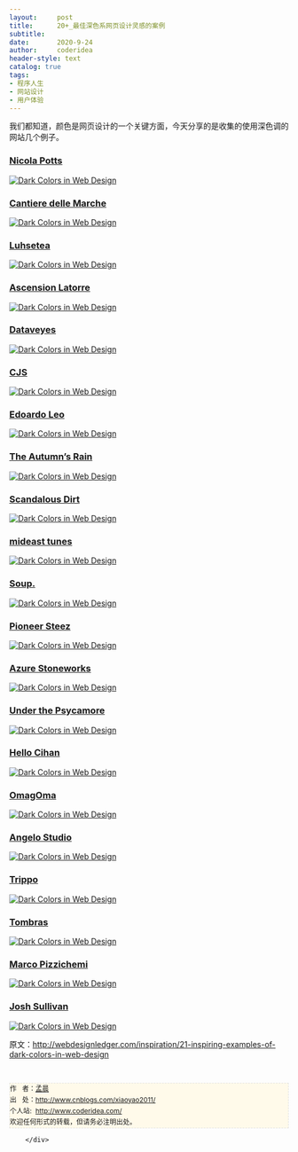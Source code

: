 ```yaml
---
layout:     post
title:      20+_最佳深色系网页设计灵感的案例
subtitle:   
date:       2020-9-24
author:     coderidea
header-style: text
catalog: true
tags:
- 程序人生
- 网站设计
- 用户体验
--- 
```

<div class="postBody">
			<div id="cnblogs_post_body" class="blogpost-body"><p><span><span>我们都知道，颜色是网页设计的一个关键方面，今天分享的是收集的</span></span><span><span>使用深色调的网站几个例子。</span></span></p>
<h3><a href="http://www.nicolapotts.com/">Nicola Potts</a></h3>
<p><a href="http://www.nicolapotts.com/"><img class="aligncenter size-full wp-image-3448" src="http://webdesignledger.com/wp-content/uploads/2012/01/darksites01.jpg" alt="Dark Colors in Web Design" /></a></p>
<h3><a href="http://www.cantieredellemarche.it/">Cantiere delle Marche</a></h3>
<p><a href="http://www.cantieredellemarche.it/"><img class="aligncenter size-full wp-image-3448" src="http://webdesignledger.com/wp-content/uploads/2012/01/darksites02.jpg" alt="Dark Colors in Web Design" /></a></p>
<h3><a href="http://www.luhsetea.com/">Luhsetea</a></h3>
<p><a href="http://www.luhsetea.com/"><img class="aligncenter size-full wp-image-3448" src="http://webdesignledger.com/wp-content/uploads/2012/01/darksites03.jpg" alt="Dark Colors in Web Design" /></a></p>
<h3><a href="http://www.ascensionlatorre.com/home">Ascension Latorre</a></h3>
<p><a href="http://www.ascensionlatorre.com/home"><img class="aligncenter size-full wp-image-3448" src="http://webdesignledger.com/wp-content/uploads/2012/01/darksites04.jpg" alt="Dark Colors in Web Design" /></a></p>
<h3><a href="http://dataveyes.com/en/">Dataveyes</a></h3>
<p><a href="http://dataveyes.com/en/"><img class="aligncenter size-full wp-image-3448" src="http://webdesignledger.com/wp-content/uploads/2012/01/darksites05.jpg" alt="Dark Colors in Web Design" /></a></p>
<h3><a href="http://www.chienjaunestudio.com/">CJS</a></h3>
<p><a href="http://www.chienjaunestudio.com/"><img class="aligncenter size-full wp-image-3448" src="http://webdesignledger.com/wp-content/uploads/2012/01/darksites06.jpg" alt="Dark Colors in Web Design" /></a></p>
<h3><a href="http://www.edoardoleo.com/">Edoardo Leo</a></h3>
<p><a href="http://www.edoardoleo.com/"><img class="aligncenter size-full wp-image-3448" src="http://webdesignledger.com/wp-content/uploads/2012/01/darksites07.jpg" alt="Dark Colors in Web Design" /></a></p>
<h3><a href="http://www.theautumnsrain.com/">The Autumn’s Rain</a></h3>
<p><a href="http://www.theautumnsrain.com/"><img class="aligncenter size-full wp-image-3448" src="http://webdesignledger.com/wp-content/uploads/2012/01/darksites08.jpg" alt="Dark Colors in Web Design" /></a></p>
<h3><a href="http://scandalousdirt.com/#/">Scandalous Dirt</a></h3>
<p><a href="http://scandalousdirt.com/#/"><img class="aligncenter size-full wp-image-3448" src="http://webdesignledger.com/wp-content/uploads/2012/01/darksites09.jpg" alt="Dark Colors in Web Design" /></a></p>
<h3><a href="http://www.mideastunes.com/">mideast tunes</a></h3>
<p><a href="http://www.mideastunes.com/"><img class="aligncenter size-full wp-image-3448" src="http://webdesignledger.com/wp-content/uploads/2012/01/darksites10.jpg" alt="Dark Colors in Web Design" /></a></p>
<h3><a href="http://www.soupagency.it/#soup">Soup.</a></h3>
<p><a href="http://www.soupagency.it/#soup"><img class="aligncenter size-full wp-image-3448" src="http://webdesignledger.com/wp-content/uploads/2012/01/darksites11.jpg" alt="Dark Colors in Web Design" /></a></p>
<h3><a href="http://www.pioneer-steez.com/eu/en/">Pioneer Steez</a></h3>
<p><a href="http://www.pioneer-steez.com/eu/en/"><img class="aligncenter size-full wp-image-3448" src="http://webdesignledger.com/wp-content/uploads/2012/01/darksites12.jpg" alt="Dark Colors in Web Design" /></a></p>
<h3><a href="http://azurestoneworks.com/">Azure Stoneworks</a></h3>
<p><a href="http://azurestoneworks.com/"><img class="aligncenter size-full wp-image-3448" src="http://webdesignledger.com/wp-content/uploads/2012/01/darksites13.jpg" alt="Dark Colors in Web Design" /></a></p>
<h3><a href="http://underthepsycamore.com/">Under the Psycamore</a></h3>
<p><a href="http://underthepsycamore.com/"><img class="aligncenter size-full wp-image-3448" src="http://webdesignledger.com/wp-content/uploads/2012/01/darksites14.jpg" alt="Dark Colors in Web Design" /></a></p>
<h3><a href="http://hellocihan.com/">Hello Cihan</a></h3>
<p><a href="http://hellocihan.com/"><img class="aligncenter size-full wp-image-3448" src="http://webdesignledger.com/wp-content/uploads/2012/01/darksites15.jpg" alt="Dark Colors in Web Design" /></a></p>
<h3><a href="http://www.omagoma.com/">OmagOma</a></h3>
<p><a href="http://www.omagoma.com/"><img class="aligncenter size-full wp-image-3448" src="http://webdesignledger.com/wp-content/uploads/2012/01/darksites16.jpg" alt="Dark Colors in Web Design" /></a></p>
<h3><a href="http://www.angelostudio.net/">Angelo Studio</a></h3>
<p><a href="http://www.angelostudio.net/"><img class="aligncenter size-full wp-image-3448" src="http://webdesignledger.com/wp-content/uploads/2012/01/darksites17.jpg" alt="Dark Colors in Web Design" /></a></p>
<h3><a href="http://www.trippoinc.com/">Trippo</a></h3>
<p><a href="http://www.trippoinc.com/"><img class="aligncenter size-full wp-image-3448" src="http://webdesignledger.com/wp-content/uploads/2012/01/darksites18.jpg" alt="Dark Colors in Web Design" /></a></p>
<h3><a href="http://workat.tombras.com/">Tombras</a></h3>
<p><a href="http://workat.tombras.com/"><img class="aligncenter size-full wp-image-3448" src="http://webdesignledger.com/wp-content/uploads/2012/01/darksites19.jpg" alt="Dark Colors in Web Design" /></a></p>
<h3><a href="http://www.marcopizzichemi.com/">Marco Pizzichemi</a></h3>
<p><a href="http://www.marcopizzichemi.com/"><img class="aligncenter size-full wp-image-3448" src="http://webdesignledger.com/wp-content/uploads/2012/01/darksites20.jpg" alt="Dark Colors in Web Design" /></a></p>
<h3><a href="http://joshsullivan.me/">Josh Sullivan</a></h3>
<p><a href="http://joshsullivan.me/"><img class="aligncenter size-full wp-image-3448" src="http://webdesignledger.com/wp-content/uploads/2012/01/darksites21.jpg" alt="Dark Colors in Web Design" /></a></p>
<p><span><span>原文：<a href="http://webdesignledger.com/inspiration/21-inspiring-examples-of-dark-colors-in-web-design">http://webdesignledger.com/inspiration/21-inspiring-examples-of-dark-colors-in-web-design</a></span></span></p>


<div id="ckepop"> </div>
<div>
<p id="PSignature" style="line-height:20px;background:#FFFAEA no-repeat 2% 50%;font-size:12px;border:#e0e0e0 1px dashed;">作   者：<a href="http://www.cnblogs.com/xiaoyao2011/">孟晨</a> <br /> 出   处：<a href="http://www.cnblogs.com/xiaoyao2011/">http://www.cnblogs.com/xiaoyao2011/</a> <br />个人站:  <a href="http://www.coderidea.com/">http://www.coderidea.com/</a><br />欢迎任何形式的转载，但请务必注明出处。</p>
</div></div><div id="MySignature"></div>
<div class="clear"></div>
<div id="blog_post_info_block">
<div id="BlogPostCategory"></div>
<div id="EntryTag"></div>
<div id="blog_post_info">
</div>
<div class="clear"></div>
<div id="post_next_prev"></div>
</div>


		</div>